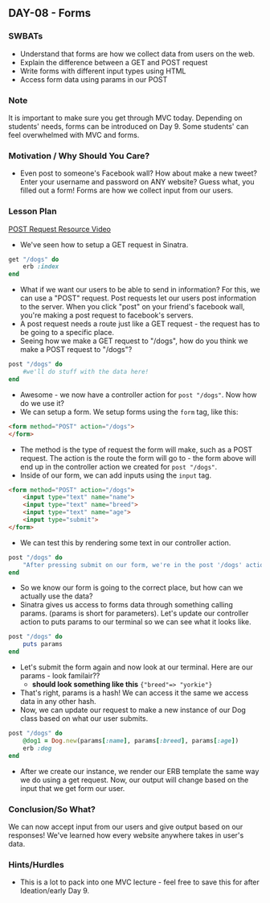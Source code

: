 ## DAY-08 - Forms 

### SWBATs

+ Understand that forms are how we collect data from users on the web.
+ Explain the difference between a GET and POST request
+ Write forms with different input types using HTML
+ Access form data using params in our POST 

### Note

It is important to make sure you get through MVC today. Depending on students' needs, forms can be introduced on Day 9. Some students' can feel overwhelmed with MVC and forms.

### Motivation / Why Should You Care?

+ Even post to someone's Facebook wall? How about make a new tweet? Enter your username and password on ANY website? Guess what, you filled out a form! Forms are how we collect input from our users. 

### Lesson Plan
<a href="https://www.youtube.com/watch?v=GQ0hF-LHXJ4
">POST Request Resource Video</a>

+ We've seen how to setup a GET request in Sinatra. 
```ruby
get "/dogs" do
	erb :index
end
```
+ What if we want our users to be able to send in information? For this, we can use a "POST" request. Post requests let our users post information to the server. When you click "post" on your friend's facebook wall, you're making a post request to facebook's servers.
+ A post request needs a route just like a GET request - the request has to be going to a specific place. 
+ Seeing how we make a GET request to "/dogs", how do you think we make a POST request to "/dogs"?
```ruby
post "/dogs" do
	#we'll do stuff with the data here!
end
```
+ Awesome - we now have a controller action for `post "/dogs"`. Now how do we use it? 
+ We can setup a form. We setup forms using the `form` tag, like this:
```html
<form method="POST" action="/dogs">
</form>
```
+ The method is the type of request the form will make, such as a POST request. The action is the route the form will go to - the form above will end up in the controller action we created for `post "/dogs"`.
+ Inside of our form, we can add inputs using the `input` tag.
```html
<form method="POST" action="/dogs">
	<input type="text" name="name">
	<input type="text" name="breed">
	<input type="text" name="age">
	<input type="submit">
</form>
```
+ We can test this by rendering some text in our controller action. 
```ruby
post "/dogs" do
	"After pressing submit on our form, we're in the post '/dogs' action!"
end
```
+ So we know our form is going to the correct place, but how can we actually use the data? 
+ Sinatra gives us access to forms data through something calling params. (params is short for parameters). Let's update our controller action to puts params to our terminal so we can see what it looks like. 
```ruby
post "/dogs" do
	puts params
end
```
+ Let's submit the form again and now look at our terminal. Here are our params - look familair??
	+ **should look something like this** `{"breed"=> "yorkie"}`
+ That's right, params is a hash! We can access it the same we access data in any other hash. 
+ Now, we can update our request to make a new instance of our Dog class based on what our user submits. 
```ruby
post "/dogs" do
	@dog1 = Dog.new(params[:name], params[:breed], params[:age])
	erb :dog
end
```
+ After we create our instance, we render our ERB template the same way we do using a get request. Now, our output will change based on the input that we get form our user.

### Conclusion/So What?

We can now accept input from our users and give output based on our responses! We've learned how every website anywhere takes in user's data. 

### Hints/Hurdles

+ This is a lot to pack into one MVC lecture - feel free to save this for after Ideation/early Day 9. 